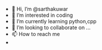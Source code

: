 - 👋 Hi, I’m @sarthakuwar
- 👀 I’m interested in coding
- 🌱 I’m currently learning python,cpp
- 💞️ I’m looking to collaborate on ...
- 📫 How to reach me 
- 

<!---
sarthakuwar/sarthakuwar is a ✨ special ✨ repository because its `README.md` (this file) appears on your GitHub profile.
You can click the Preview link to take a look at your changes.
--->
